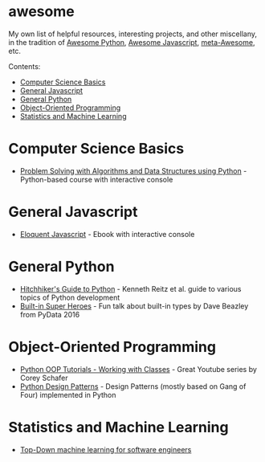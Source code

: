# awesome

My own list of helpful resources, interesting projects, and other miscellany, in the tradition of [Awesome Python](https://github.com/vinta/awesome-python), 
[Awesome Javascript](https://github.com/sorrycc/awesome-javascript), [meta-Awesome](https://github.com/sindresorhus/awesome), etc.

Contents:
* [Computer Science Basics](#computer-science-basics)
* [General Javascript](#general-javascript)
* [General Python](#general-python)
* [Object-Oriented Programming](#object-oriented-programming)
* [Statistics and Machine Learning](#statistics-and--machine-learning)

# Computer Science Basics

* [Problem Solving with Algorithms and Data Structures using Python](http://interactivepython.org/courselib/static/pythonds/index.html) - Python-based course with interactive console

# General Javascript

* [Eloquent Javascript](http://eloquentjavascript.net/) - Ebook with interactive console

# General Python

* [Hitchhiker's Guide to Python](http://docs.python-guide.org/en/latest/) - Kenneth Reitz et al. guide to various topics of Python development 
* [Built-in Super Heroes](https://www.youtube.com/watch?v=lyDLAutA88s) - Fun talk about built-in types by Dave Beazley from PyData 2016

# Object-Oriented Programming

* [Python OOP Tutorials - Working with Classes](https://www.youtube.com/playlist?list=PL-osiE80TeTsqhIuOqKhwlXsIBIdSeYtc) - Great Youtube series by Corey Schafer  
* [Python Design Patterns](https://github.com/faif/python-patterns) - Design Patterns (mostly based on Gang of Four) implemented in Python

# Statistics and Machine Learning

* [Top-Down machine learning for software engineers](https://github.com/ZuzooVn/machine-learning-for-software-engineers)


